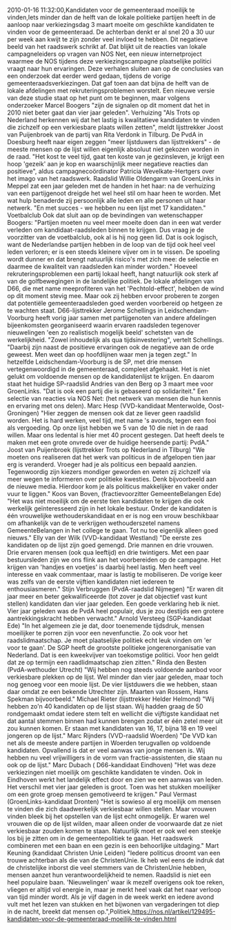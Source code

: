 2010-01-16 11:32:00,Kandidaten voor de gemeenteraad moeilijk te vinden,Iets minder dan de helft van de lokale politieke partijen heeft in de aanloop naar verkiezingsdag 3 maart moeite om geschikte kandidaten te vinden voor de gemeenteraad. De achterban denkt er al snel 20 a 30 uur per week aan kwijt te zijn zonder veel invloed te hebben. Dit negatieve beeld van het raadswerk schrikt af. Dat blijkt uit de reacties van lokale campagneleiders op vragen van NOS Net, een nieuw internetproject waarmee de NOS tijdens deze verkiezingscampagne plaatselijke politici vraagt naar hun ervaringen. Deze verhalen sluiten aan op de conclusies van een onderzoek dat eerder werd gedaan, tijdens de vorige gemeenteraadsverkiezingen. Dat gaf toen aan dat bijna de helft van de lokale afdelingen met rekruteringsproblemen worstelt. Een nieuwe versie van deze studie staat op het punt om te beginnen, maar volgens onderzoeker Marcel Boogers "zijn de signalen op dit moment dat het in 2010 niet beter gaat dan vier jaar geleden". Verhuizing "Als Trots op Nederland herkennen wij dat het lastig is kwalitatieve kandidaten te vinden die zichzelf op een verkiesbare plaats willen zetten", meldt lijsttrekker Joost van Puijenbroek van de partij van Rita Verdonk in Tilburg. De PvdA in Doesburg heeft naar eigen zeggen "meer lijstduwers dan lijsttrekkers" - de meeste mensen op de lijst willen eigenlijk absoluut niet gekozen worden in de raad. "Het kost te veel tijd, gaat ten koste van je gezinsleven, je krijgt een hoop 'gezeik' aan je kop en waarschijnlijk meer negatieve reacties dan positieve", aldus campagnecoördinator Patricia Wevelkate-Hertgers over het imago van het raadswerk. Raadslid Willie Oldengarm van GroenLinks in Meppel zat een jaar geleden met de handen in het haar: na de verhuizing van een partijgenoot dreigde het wel heel stil om haar heen te worden. Met wat hulp benaderde zij persoonlijk alle leden en alle personen uit haar netwerk. "En met succes - we hebben nu een lijst met 17 kandidaten." Voetbalclub Ook dat sluit aan op de bevindingen van wetenschapper Boogers: "Partijen moeten nu veel meer moeite doen dan in een wat verder verleden om kandidaat-raadsleden binnen te krijgen. Dus vraag je de voorzitter van de voetbalclub, ook al is hij nog geen lid. Dat is ook logisch, want de Nederlandse partijen hebben in de loop van de tijd ook heel veel leden verloren; er is een steeds kleinere vijver om in te vissen. De spoeling wordt dunner en dat brengt natuurlijk risico's met zich mee: de selectie en daarmee de kwaliteit van raadsleden kan minder worden." Hoeveel rekruteringsproblemen een partij lokaal heeft, hangt natuurlijk ook sterk af van de golfbewegingen in de landelijke politiek. De lokale afdelingen van D66, die met name meeprofiteren van het 'Pechtold-effect', hebben de wind op dit moment stevig mee. Maar ook zij hebben ervoor proberen te zorgen dat potentiële gemeenteraadsleden goed werden voorbereid op hetgeen ze te wachten staat. D66-lijsttrekker Jerome Schellings in Leidschendam-Voorburg heeft vorig jaar samen met partijgenoten van andere afdelingen bijeenkomsten georganiseerd waarin ervaren raadsleden tegenover nieuwelingen 'een zo realistisch mogelijk beeld' schetsten van de werkelijkheid. "Zowel inhoudelijk als qua tijdsinvestering", vertelt Schellings. "Daarbij zijn naast de positieve ervaringen ook de negatieve aan de orde geweest. Men weet dan op hoofdlijnen waar men ja tegen zegt." In hetzelfde Leidschendam-Voorburg is de SP, met drie mensen vertegenwoordigd in de gemeenteraad, compleet afgehaakt. Het is niet gelukt om voldoende mensen op de kandidatenlijst te krijgen. En daarom staat het huidige SP-raadslid Andries van den Berg op 3 maart mee voor GroenLinks. "Dat is ook een partij die is gebaseerd op solidariteit." Een selectie van reacties via NOS Net: (het netwerk van mensen die hun kennis en ervaring met ons delen). Marc Hesp (VVD-kandidaat Menterwolde, Oost-Groningen) "Hier zeggen de mensen ook dat ze liever geen raadslid worden. Het is hard werken, veel tijd, met name 's avonds, tegen een fooi als vergoeding. Op onze lijst hebben we 5 van de 10 die niet in de raad willen. Maar ons ledental is hier met 40 procent gestegen. Dat heeft deels te maken met een grote onvrede over de huidige heersende partij: PvdA." Joost van Puijenbroek (lijsttrekker Trots op Nederland in Tilburg) "We moeten ons realiseren dat het werk van politicus in de afgelopen tien jaar erg is veranderd. Vroeger had je als politicus een bepaald aanzien. Tegenwoordig zijn kiezers mondiger geworden en weten zij zichzelf via meer wegen te informeren over politieke kwesties. Denk bijvoorbeeld aan de nieuwe media. Hierdoor kom je als politicus makkelijker en vaker onder vuur te liggen." Koos van Boven, (fractievoorzitter GemeenteBelangen Ede) "Het was niet moeilijk om de eerste tien kandidaten te krijgen die ook werkelijk geïnteresseerd zijn in het lokale bestuur. Onder de kandidaten is één vrouwelijke wethouderskandidaat en er is nog een vrouw beschikbaar om afhankelijk van de te verkrijgen wethouderszetel namens GemeenteBelangen in het college te gaan. Tot nu toe eigenlijk alleen goed nieuws." Elly van der Wilk (VVD-kandidaat Westland) "De eerste zes kandidaten op de lijst zijn goed gemengd. Drie mannen en drie vrouwen. Drie ervaren mensen (ook qua leeftijd) en drie twintigers. Met een paar bestuursleden zijn we ons flink aan het voorbereiden op de campagne. Het krijgen van 'handjes en voetjes' is daarbij heel lastig. Men heeft veel interesse en vaak commentaar, maar is lastig te mobiliseren. De vorige keer was zelfs van de eerste vijftien kandidaten niet iedereen te enthousiasmeren." Stijn Verbruggen (PvdA-raadslid Nijmegen) "Er waren dit jaar meer en beter gekwalificeerde (tot zover je dat objectief vast kunt stellen) kandidaten dan vier jaar geleden. Een goede verklaring heb ik niet. Vier jaar geleden was de PvdA heel populair, dus je zou destijds een grotere aantrekkingskracht hebben verwacht." Arnold Versteeg (SGP-kandidaat Ede) "In het algemeen zie je dat, door toenemende tijdsdruk, mensen moeilijker te porren zijn voor een nevenfunctie. Zo ook voor het raadslidmaatschap. Je moet plaatselijke politiek echt leuk vinden om 'er voor te gaan'. De SGP heeft de grootste politieke jongerenorganisatie van Nederland. Dat is een kweekvijver van toekomstige politici. Voor hen geldt dat ze op termijn een raadlidmaatschap zien zitten." Rinda den Besten (PvdA-wethouder Utrecht) "Wij hebben nog steeds voldoende aanbod voor verkiesbare plekken op de lijst. Wel minder dan vier jaar geleden, maar toch nog genoeg voor een mooie lijst. De vier lijstduwers die we hebben, staan daar omdat ze een bekende Utrechter zijn. Maarten van Rossem, Hans Spekman bijvoorbeeld." Michael Rieter (lijsttrekker Helder Helmond) "Wij hebben zo'n 40 kandidaten op de lijst staan. Wij hadden graag de 50 rondgemaakt omdat iedere stem telt en wellicht die vijftigste kandidaat net dat aantal stemmen binnen had kunnen brengen zodat er één zetel meer uit zou kunnen komen. Er staan met kandidaten van 16, 17, bijna 18 en 19 veel jongeren op de lijst." Marc Rijnders (VVD-raadslid Woerden) "De VVD kan net als de meeste andere partijen in Woerden terugvallen op voldoende kandidaten. Opvallend is dat er veel aanwas van jonge mensen is. Wij hebben nu veel vrijwilligers in de vorm van fractie-assistenten, die staan nu ook op de lijst." Marc Dubach ( D66-kandidaat Eindhoven) "Het was deze verkiezingen niet moeilijk om geschikte kandidaten te vinden. Ook in Eindhoven werkt het landelijk effect door en zien we een aanwas van leden. Het verschil met vier jaar geleden is groot. Toen was het stukken moeilijker om een grote groep mensen gemotiveerd te krijgen." Paul Vermast (GroenLinks-kandidaat Dronten) "Het is sowieso al erg moeilijk om mensen te vinden die zich daadwerkelijk verkiesbaar willen stellen. Maar vrouwen vinden bleek bij het opstellen van de lijst echt onmogelijk. Er waren wel vrouwen die op de lijst wilden, maar alleen onder de voorwaarde dat ze niet verkiesbaar zouden komen te staan. Natuurlijk moet er ook wel een steekje los bij je zitten om in de gemeentepolitiek te gaan. Het raadswerk combineren met een baan en een gezin is een behoorlijke uitdaging." Mart Keuning (kandidaat Christen Unie Leiden) "Iedere politicus droomt van een trouwe achterban als die van de ChristenUnie. Ik heb wel eens de indruk dat de christelijke inborst die veel stemmers van de ChristenUnie hebben, mensen aanzet hun verantwoordelijkheid te nemen. Raadslid is niet een heel populaire baan. 'Nieuwelingen' waar ik mezelf overigens ook toe reken, vliegen er altijd vol energie in, maar je merkt heel vaak dat het naar verloop van tijd minder wordt. Als je vijf dagen in de week werkt en iedere avond vult met het lezen van stukken en het bijwonen van vergaderingen tot diep in de nacht, breekt dat mensen op.",Politiek,https://nos.nl/artikel/129495-kandidaten-voor-de-gemeenteraad-moeilijk-te-vinden.html
